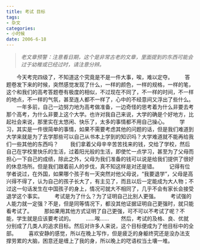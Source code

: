 ```yaml
---
title: 考试 目标
tags:
- 杂文
categories:
- 小时候
date: 2006-6-18
---
```


> *老文章预警：注意看日期，这个是非常古老的文章，里面提到的东西可能会过于幼稚或已经过时，请注意分辨。*

　　今天考完四级了，不知道这个究竟是不是一件大事，唉，难以定夺。
　　答题卷发下来的时候，突然感觉发现了什么，一样的颜色，一样的规格，一样的笔，这个和我们的高考答题卷有极度的相似，不过现在不同了，不一样的时间，不一样的地点，不一样的气氛，甚至连人都不一样了，心中的不经意间又浮出了些什么。
　　一年多前，自己一边努力地为高考做准备，一边奇怪的思考着为什么非要去考那个高考，为什么非要上这个大学。也许对我自己来说，大学的确是个好地方，比起社会来说，那里实在太悠闲、快乐了，太多的事情都不用自己操心。
　　学习，其实是一件很简单的事情，如果不需要考虑其他的问题的话，但是我们难道到大学来就是为了去学那些可以自己从书本上学到的知识吗？大学难道就不能再给我们一些其他的东西吗？
　　我们拿着父母辛辛苦苦找来的钱，交给了学校，然后自己在学校里快乐的生活，过着阳光般的生活，即使忙一点学习，甚至为了父母而担心一下自己的成绩，除此之外，父母为我们准备的钱可以说是给我们提供了很好的休息场所。但是我们跟着前人的步伐，真不知这样是对还是错。
　　记得有位学者说过，在外国，如果哪个孩子有一天突然对他父母说，“我要退学”，父母是高兴得不得了，认为自己的孩子长大了，有主见了，而且以后一定能成为大人物；不过这一句话发生在中国孩子的身上，情况可就大不相同了，几乎不会有家长会接受退学这个事实。
　　考试是为了什么？为了证明自己比别人更强。
　　考试强的人能力就一定强？不是，但是同等情况下，都没其他证据证明自己更强时，就只能看考试了。
　　那如果用其他方式证明了自己更强，可不可以不考试了呢？不能，学生就是应该要考试的。
　　……唉……
　　然后，考试的及格、良、优就分别成了几类人的追求目标。然后对许多人来说，这个目标便成为了他目标中的全部。
　　喜欢安静的感觉，所以在晚上写作，但是疲乏的身躯终究还是没办法支撑劳累的大脑，困意还是缠上了我的身，所以晚上的呓语权当土壤一堆。
